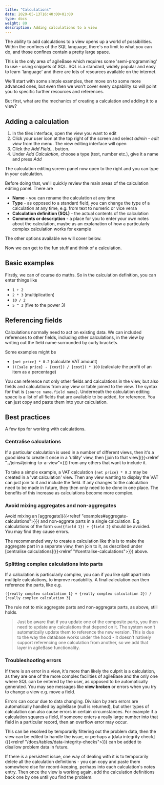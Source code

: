 ```yaml
---
title: "Calculations"
date: 2020-05-13T16:40:00+01:00
type: docs
weight: 80
description: Adding calculations to a view
---
```

The ability to add calculations to a view opens up a world of possibilities. Within the confines of the SQL language, there's no limit to what you can do, and those confines contain a pretty large space.

This is the only area of agileBase which requires some 'semi-programming' to use - using snippets of SQL. SQL is a standard, widely popular and easy to learn 'language' and there are lots of resources available on the internet.

We'll start with some simple examples, then move on to some more advanced ones, but even then we won't cover every capability so will point you to specific further resources and references.

But first, what are the mechanics of creating a calculation and adding it to a view?

## Adding a calculation
1. In the tiles interface, open the view you want to edit
2. Click your user icon at the top right of the screen and select _admin - edit view_ from the menu. The view editing interface will open
3. Click the _Add Field..._ button.
4. Under _Add Calculation_, choose a type (text, number etc.), give it a name and press _Add_

The calculation editing screen panel now open to the right and you can type in your calculation.

Before doing that, we'll quickly review the main areas of the calculation editing panel. There are
* **Name** - you can rename the calculation at any time
* **Type** - as opposed to a standard field, you can change the type of a calculation at any time, e.g. from text to numeric or vice versa
* **Calculation definition (SQL)** - the actual contents of the calculation
* **Comments or description** - a place for you to enter your own notes about the calculation, maybe as an explanation of how a particularly complex calculation works for example

The other options available we will cover below.

Now we can get to the fun stuff and think of a calculation.

## Basic examples
Firstly, we can of course do maths. So in the calculation definition, you can enter things like
* `1 + 2`
* `2 * 3` (multiplication)
* `10 / 2`
* `5 ^ 3` (five to the power 3)

## Referencing fields
Calculations normally need to act on existing data. We can included references to other fields, including other calculations, in the view by writing out the field name surrounded by curly brackets.

Some examples might be
* `{net price} * 0.2` (calculate VAT amount)
* `(({sale price} - {cost}) / {cost}) * 100` (calculate the profit of an item as a percentage)

You can reference not only other fields and calculations in the view, but also fields and calculations from any view or table joined to the view. The syntax for that is `{source name.field name}`. Underneath the calculation editing space is a list of all fields that are available to be added, for reference. You can just copy and paste them into your calculation.

## Best practices
A few tips for working with calculations.

### Centralise calculations
If a particular calculation is used in a number of different views, then it's a good idea to create it once in a 'utility' view, then [join to that view]({{<relref "../joins#joining-to-a-view">}}) from any others that want to include it.

To take a simple example, a VAT calculation `{net price} * 0.2` may be created in a 'vat calculation' view. Then any view wanting to display the VAT can just join to it and include the field. If any changes to the calculation need to be made in future, they then only need to be done in one place. The benefits of this increase as calculations become more complex.

### Avoid mixing aggregates and non-aggregates
Avoid mixing an [aggregate]({{<relref "examples#aggregate-calculations">}}) and non-aggrete parts in a single calculation. E.g. calculations of the form `sum({field 1}) + {field 2}` should be avoided. You may find they cause errors.

The recommended way to create a calculation like this is to make the aggregate part in a separate view, then join to it, as described under [centralise calculations]({{<relref "#centralise-calculations">}}) above.

### Splitting complex calculations into parts
If a calculation is particularly complex, you can if you like split apart into multiple calculations, to improve readability. A final calculation can then reference the parts, like e.g.

`({really complex calculation 1} + {really complex calculation 2}) / {really complex calculation 3}`

The rule not to mix aggregate parts and non-aggregate parts, as above, still holds.

> Just be aware that if you update one of the composite parts, you then need to update any calculations that depend on it. The system won't automatically update them to reference the new version. This is due to the way the database works under the hood - it doesn't natively support referencing one calculation from another, so we add that layer in agileBase functionality.

### Troubleshooting errors
If there is an error in a view, it's more than likely the culprit is a calculation, as they are one of the more complex facilities of agileBase and the only one where SQL can be entered by the user, as opposed to be automatically generated. You may see messages like **view broken** or errors when you try to change a view e.g. move a field.

Errors can occur due to data changing. Division by zero errors are automatically handled by agileBase (null is returned), but other types of calculation can also cause errors in certain circumstances. For example if a calculation squares a field, if someone enters a really large number into that field in a particular record, then an overflow error may occur.

This can be resolved by temporarily filtering out the problem data, then the view can be edited to handle the issue, or perhaps a [data integrity check]({{<relref "/docs/tables/data-integrity-checks">}}) can be added to disallow problem data in future.

If there is a persistent issue, one way of dealing with it is to temporarily delete all the calculation definitions - you can copy and paste them somewhere else for record-keeping, perhaps into each calculation's notes entry. Then once the view is working again, add the calculation definitions back one by one until you find the problem.
